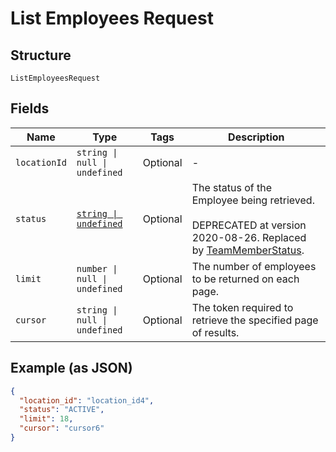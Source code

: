 <!-- Optimized: 2025-10-06 -->
<!-- RPM: 1.6.2.1.1.6.2.1_list-employees-request_20251006 -->
<!-- Session: E2E RPM DNA Application -->
<!-- AOM: RND (Reggie & Dro) -->
<!-- COI: TECHNOLOGY -->
<!-- RPM: HIGH -->
<!-- ACTION: BUILD -->


# List Employees Request

## Structure

`ListEmployeesRequest`

## Fields

| Name | Type | Tags | Description |
|  --- | --- | --- | --- |
| `locationId` | `string \| null \| undefined` | Optional | - |
| `status` | [`string \| undefined`](../../doc/models/employee-status.md) | Optional | The status of the Employee being retrieved.<br><br>DEPRECATED at version 2020-08-26. Replaced by [TeamMemberStatus](entity:TeamMemberStatus). |
| `limit` | `number \| null \| undefined` | Optional | The number of employees to be returned on each page. |
| `cursor` | `string \| null \| undefined` | Optional | The token required to retrieve the specified page of results. |

## Example (as JSON)

```json
{
  "location_id": "location_id4",
  "status": "ACTIVE",
  "limit": 18,
  "cursor": "cursor6"
}
```
